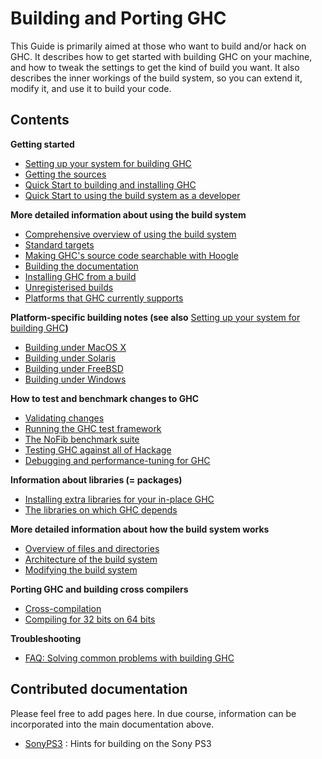 # Building and Porting GHC



This Guide is primarily aimed at those who want to build and/or
hack on GHC.  It describes how to get started with building GHC on your
machine, and how to tweak the settings to get the kind of build you
want.  It also describes the inner workings of the build system, so you
can extend it, modify it, and use it to build your code.


## Contents



**Getting started**


- [Setting up your system for building GHC](building/preparation)
- [Getting the sources](building/getting-the-sources)
- [Quick Start to building and installing GHC](building/quick-start)
- [Quick Start to using the build system as a developer](building/hacking)


**More detailed information about using the build system**


- [Comprehensive overview of using the build system](building/using)
- [Standard targets](building/standard-targets)
- [Making GHC's source code searchable with Hoogle](building/hoogle)
- [Building the documentation](building/docs)
- [Installing GHC from a build](building/installing)
- [Unregisterised builds](building/unregisterised)
- [Platforms that GHC currently supports](platforms)


**Platform-specific building notes (see also** [Setting up your system for building GHC](building/preparation)**)**


- [Building under MacOS X](building/mac-osx)
- [Building under Solaris](building/solaris)
- [Building under FreeBSD](building/preparation/free-bsd)
- [Building under Windows](windows-ghc)


**How to test and benchmark changes to GHC**


- [Validating changes](testing-patches)
- [Running the GHC test framework](building/running-tests)
- [The NoFib benchmark suite](building/running-no-fib)
- [Testing GHC against all of Hackage](hackage-testing)
- [Debugging and performance-tuning for GHC](debugging)


**Information about libraries (= packages)**


- [Installing extra libraries for your in-place GHC](debugging/installing-packages-inplace)
- [The libraries on which GHC depends](commentary/libraries)


**More detailed information about how the build system works**


- [Overview of files and directories](commentary/source-tree)
- [Architecture of the build system](building/architecture)
- [Modifying the build system](building/modifying)


**Porting GHC and building cross compilers**


- [Cross-compilation](building/cross-compiling)
- [Compiling for 32 bits on 64 bits](building/compiling32on64)


**Troubleshooting**


- [FAQ: Solving common problems with building GHC](building/troubleshooting)

## Contributed documentation



Please feel free to add pages here.  In due course, information can be incorporated into the main documentation above.


- [SonyPS3](sony-p-s3) : Hints for building on the Sony PS3

